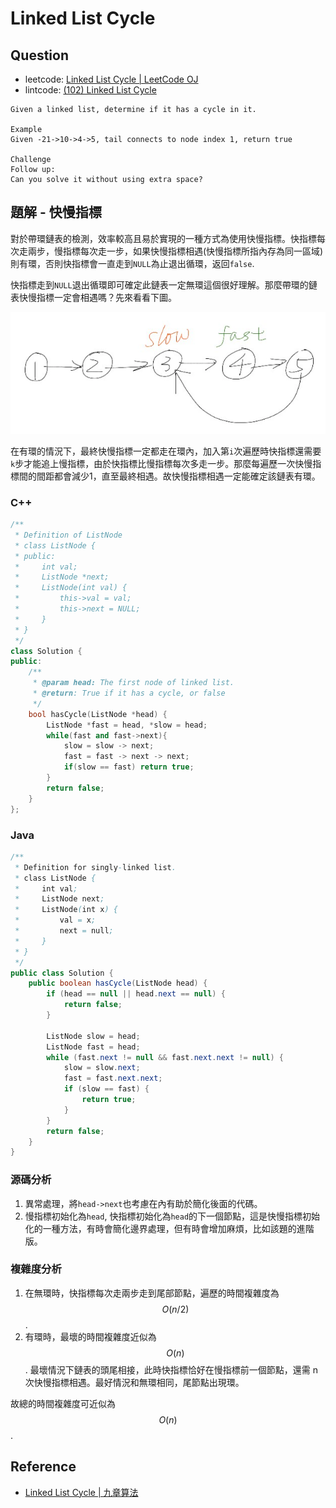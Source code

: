 # Linked List Cycle

## Question

- leetcode: [Linked List Cycle | LeetCode OJ](https://leetcode.com/problems/linked-list-cycle/)
- lintcode: [(102) Linked List Cycle](http://www.lintcode.com/en/problem/linked-list-cycle/)

```
Given a linked list, determine if it has a cycle in it.

Example
Given -21->10->4->5, tail connects to node index 1, return true

Challenge
Follow up:
Can you solve it without using extra space?
```

## 題解 - 快慢指標

對於帶環鏈表的檢測，效率較高且易於實現的一種方式為使用快慢指標。快指標每次走兩步，慢指標每次走一步，如果快慢指標相遇(快慢指標所指內存為同一區域)則有環，否則快指標會一直走到`NULL`為止退出循環，返回`false`.

快指標走到`NULL`退出循環即可確定此鏈表一定無環這個很好理解。那麼帶環的鏈表快慢指標一定會相遇嗎？先來看看下圖。

![Linked List Cycle](../../shared-files/images/linked_list_cycle.png)

在有環的情況下，最終快慢指標一定都走在環內，加入第`i`次遍歷時快指標還需要`k`步才能追上慢指標，由於快指標比慢指標每次多走一步。那麼每遍歷一次快慢指標間的間距都會減少1，直至最終相遇。故快慢指標相遇一定能確定該鏈表有環。

### C++

```c++
/**
 * Definition of ListNode
 * class ListNode {
 * public:
 *     int val;
 *     ListNode *next;
 *     ListNode(int val) {
 *         this->val = val;
 *         this->next = NULL;
 *     }
 * }
 */
class Solution {
public:
    /**
     * @param head: The first node of linked list.
     * @return: True if it has a cycle, or false
     */
    bool hasCycle(ListNode *head) {
        ListNode *fast = head, *slow = head;
        while(fast and fast->next){
            slow = slow -> next;
            fast = fast -> next -> next;
            if(slow == fast) return true;
        }
        return false;
    }
};
```

### Java
```java
/**
 * Definition for singly-linked list.
 * class ListNode {
 *     int val;
 *     ListNode next;
 *     ListNode(int x) {
 *         val = x;
 *         next = null;
 *     }
 * }
 */
public class Solution {
    public boolean hasCycle(ListNode head) {
        if (head == null || head.next == null) {
            return false;
        }
        
        ListNode slow = head;
        ListNode fast = head;
        while (fast.next != null && fast.next.next != null) {
            slow = slow.next;
            fast = fast.next.next;
            if (slow == fast) {
                return true;
            }
        }
        return false;
    }
}
```

### 源碼分析

1. 異常處理，將`head->next`也考慮在內有助於簡化後面的代碼。
2. 慢指標初始化為`head`, 快指標初始化為`head`的下一個節點，這是快慢指標初始化的一種方法，有時會簡化邊界處理，但有時會增加麻煩，比如該題的進階版。

### 複雜度分析

1. 在無環時，快指標每次走兩步走到尾部節點，遍歷的時間複雜度為 $$O(n/2)$$.
2. 有環時，最壞的時間複雜度近似為 $$O(n)$$. 最壞情況下鏈表的頭尾相接，此時快指標恰好在慢指標前一個節點，還需 n 次快慢指標相遇。最好情況和無環相同，尾節點出現環。

故總的時間複雜度可近似為 $$O(n)$$.

## Reference

- [Linked List Cycle | 九章算法](http://www.jiuzhang.com/solutions/linked-list-cycle/)
